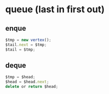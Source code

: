 # queue (last in first out)
## enque
~~~javascript
$tmp = new vertex();
$tail.next = $tmp;
$tail = $tmp;
~~~

## deque
~~~javascript
$tmp = $head;
$head = $head.next;
delete or return $head;
~~~
